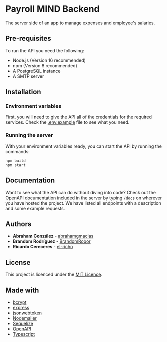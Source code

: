 # Payroll MIND Backend

The server side of an app to manage expenses and employee's salaries.

## Pre-requisites

To run the API you need the following:
- Node.js (Version 16 recommended)
- npm (Version 8 recommended)
- A PostgreSQL instance
- A SMTP server

## Installation

### Environment variables

First, you will need to give the API all of the credentials for the required services. Check the [.env.example](https://github.com/CanteraTalentoChihuahua/payroll-mind-backend/blob/main/.env.example) file to see what you need.

### Running the server

With your environment variables ready, you can start the API by running the commands:

```
npm build
npm start
```

## Documentation

Want to see what the API can do without diving into code? Check out the OpenAPI documentation included in the server by typing `/docs` on wherever you have hosted the project. We have listed all endpoints with a description and some example requests.

## Authors

- **Abraham González** - [abrahamgmacias](https://github.com/abrahamgmacias)
- **Brandom Rodríguez** - [BrandomRobor](https://github.com/BrandomRobor)
- **Ricardo Cereceres** - [el-richo](https://github.com/el-richo)

## License

This project is licenced under the [MIT Licence](https://github.com/CanteraTalentoChihuahua/payroll-mind-backend/blob/main/LICENSE).

## Made with

- [bcrypt](https://www.npmjs.com/package/bcrypt)
- [express](https://expressjs.com)
- [jsonwebtoken](https://www.npmjs.com/package/jsonwebtoken)
- [Nodemailer](https://nodemailer.com/about)
- [Sequelize](https://sequelize.org)
- [OpenAPI](https://www.openapis.org)
- [Typescript](https://www.typescriptlang.org)
